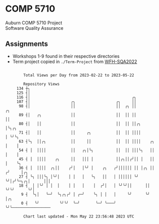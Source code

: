 # COMP 5710
Auburn COMP 5710 Project  
Software Quality Assurance

## Assignments
- Workshops 1-9 found in their respective directories
- Term project copied in `./Term-Project` from [WFH-SQA2022](https://github.com/wumphlett/WFH-SQA2022-AUBURN)

```

        Total Views per Day from 2023-02-22 to 2023-05-22

        Repository Views
     134 ┼╮
     125 ┤│
     116 ┤│                                             ╭╮
     107 ┤│                  ╭╮                  ╭╮     ││
      98 ┤│                  ││                  ││  ╭╮ ││             ╭╮
      89 ┤│   ╭╮             ││                  ││  ││ ││             ││
      80 ┤│   ││             ││                  ││  ││ ││╭╮           │╰╮╭╮
      71 ┤│   ││             ││     ╭╮           ││  ││ ││││           │ ╰╯╰╮
      63 ┤╰╮  ││╭╮           ││     ││           ││  ││ ││││    ╭╮     │    │
      54 ┤ │  ││││           ││   ╭╮│╰╮          ││  ││ │││╰╮   ││     │    │
      45 ┤ │  ││││    ╭╮     ││   │││ │          ││╭╮││╭╯││ │   ││     │    ╰╮
      36 ┤ │  ││││  ╭╮││    ╭╯│   │╰╯ │    ╭╮   ╭╯││││││ ││ │╭╮ ││    ╭╯     │╭╮
      27 ┤ ╰╮ │││╰╮ │╰╯│    │ │   │   ╰╮   ││   │ ││││││ ╰╯ ╰╯│╭╯╰─╮╭╮│      │││
      18 ┤  │ │╰╯ │ │  │    │ │   │    │  ╭╯│   │ ╰╯╰╯││      ││   ╰╯╰╯      ╰╯│
       9 ┤  ╰╮│   ╰─╯  ╰╮╭╮╭╯ │ ╭─╯    ╰╮ │ │   │     ╰╯      ╰╯               │╭╮
       0 ┤   ╰╯         ╰╯╰╯  ╰─╯       ╰─╯ ╰───╯                              ╰╯╰─────────────────

        Chart last updated - Mon May 22 23:56:48 2023 UTC
        
```
